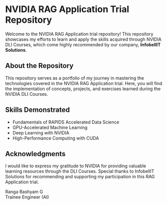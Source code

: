 # NVIDIA RAG Application Trial Repository

Welcome to the NVIDIA RAG Application trial repository! This repository showcases my efforts to learn and apply the skills acquired through NVIDIA DLI Courses, which come highly recommended by our company, **InfobellIT Solutions**.

## About the Repository

This repository serves as a portfolio of my journey in mastering the technologies covered in the NVIDIA RAG Application trial. Here, you will find the implementation of concepts, projects, and exercises learned during the NVIDIA DLI Courses.

## Skills Demonstrated

- Fundamentals of RAPIDS Accelerated Data Science
- GPU-Accelerated Machine Learning
- Deep Learning with NVIDIA
- High-Performance Computing with CUDA

## Acknowledgments
I would like to express my gratitude to NVIDIA for providing valuable learning resources through the DLI Courses. Special thanks to InfobellIT Solutions for recommending and supporting my participation in this RAG Application trial.

Ranga Bashyam G <br>
Trainee Engineer (AI)
